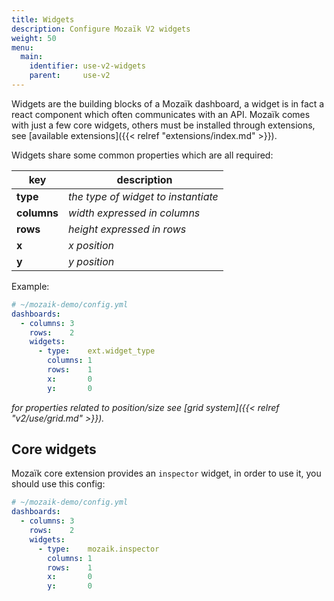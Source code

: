 ```yaml
---
title: Widgets
description: Configure Mozaïk V2 widgets
weight: 50
menu:
  main:
    identifier: use-v2-widgets
    parent:     use-v2
---
```

Widgets are the building blocks of a Mozaïk dashboard, a widget is in fact
a react component which often communicates with an API.
Mozaïk comes with just a few core widgets, others must be installed through extensions,
see [available extensions]({{< relref "extensions/index.md" >}}).

Widgets share some common properties which are all required:

| key         | description                         |
| ----------- | ----------------------------------- |
| **type**    | *the type of widget to instantiate* |
| **columns** | *width expressed in columns*        |
| **rows**    | *height expressed in rows*          |
| **x**       | *x position*                        |
| **y**       | *y position*                        |

Example:

``` yaml
# ~/mozaik-demo/config.yml
dashboards:
  - columns: 3
    rows:    2
    widgets:
      - type:    ext.widget_type
        columns: 1
        rows:    1
        x:       0
        y:       0
```

*for properties related to position/size see [grid system]({{< relref "v2/use/grid.md" >}}).*

## Core widgets

Mozaïk core extension provides an `inspector` widget, in order to use it,
you should use this config:

``` yaml
# ~/mozaik-demo/config.yml
dashboards:
  - columns: 3
    rows:    2
    widgets:
      - type:    mozaik.inspector
        columns: 1
        rows:    1
        x:       0
        y:       0
```
